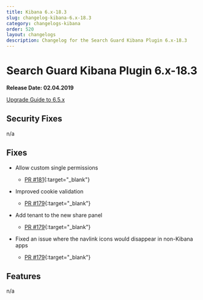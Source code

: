 ```yaml
---
title: Kibana 6.x-18.3
slug: changelog-kibana-6.x-18.3
category: changelogs-kibana
order: 520
layout: changelogs
description: Changelog for the Search Guard Kibana Plugin 6.x-18.3
---
```


<!---
Copryight 2010 floragunn GmbH
-->

# Search Guard Kibana Plugin 6.x-18.3

**Release Date: 02.04.2019**

[Upgrade Guide to 6.5.x](../_docs/upgrading-6_5_0.md)

## Security Fixes

n/a

## Fixes

* Allow custom single permissions
  * [PR #181](https://github.com/floragunncom/search-guard-kibana-plugin/pull/181){:target="_blank"}

* Improved cookie validation 
  * [PR #179](https://github.com/floragunncom/search-guard-kibana-plugin/pull/179){:target="_blank"}

* Add tenant to the new share panel
  * [PR #179](https://github.com/floragunncom/search-guard-kibana-plugin/pull/177){:target="_blank"}

* Fixed an issue where the navlink icons would disappear in non-Kibana apps
  * [PR #179](https://github.com/floragunncom/search-guard-kibana-plugin/pull/176){:target="_blank"}

## Features

n/a